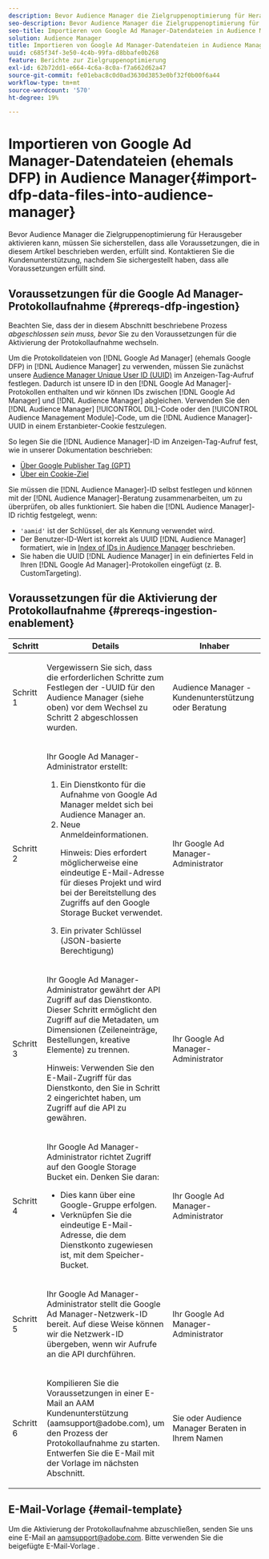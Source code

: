 ```yaml
---
description: Bevor Audience Manager die Zielgruppenoptimierung für Herausgeber aktivieren kann, müssen Sie sicherstellen, dass alle Voraussetzungen, die in diesem Artikel beschrieben werden, erfüllt sind. Kontaktieren Sie die Kundenunterstützung, nachdem Sie sichergestellt haben, dass alle Voraussetzungen erfüllt sind.
seo-description: Bevor Audience Manager die Zielgruppenoptimierung für Herausgeber aktivieren kann, müssen Sie sicherstellen, dass alle Voraussetzungen, die in diesem Artikel beschrieben werden, erfüllt sind. Kontaktieren Sie die Kundenunterstützung, nachdem Sie sichergestellt haben, dass alle Voraussetzungen erfüllt sind.
seo-title: Importieren von Google Ad Manager-Datendateien in Audience Manager
solution: Audience Manager
title: Importieren von Google Ad Manager-Datendateien in Audience Manager
uuid: c685f34f-3e50-4c4b-99fa-d8bbafe0b268
feature: Berichte zur Zielgruppenoptimierung
exl-id: 62b72dd1-e664-4c6a-8c0a-f7a662d62a47
source-git-commit: fe01ebac8c0d0ad3630d3853e0bf32f0b00f6a44
workflow-type: tm+mt
source-wordcount: '570'
ht-degree: 19%

---
```


# Importieren von Google Ad Manager-Datendateien (ehemals DFP) in Audience Manager{#import-dfp-data-files-into-audience-manager}

Bevor Audience Manager die Zielgruppenoptimierung für Herausgeber aktivieren kann, müssen Sie sicherstellen, dass alle Voraussetzungen, die in diesem Artikel beschrieben werden, erfüllt sind. Kontaktieren Sie die Kundenunterstützung, nachdem Sie sichergestellt haben, dass alle Voraussetzungen erfüllt sind.

## Voraussetzungen für die Google Ad Manager-Protokollaufnahme {#prereqs-dfp-ingestion}

Beachten Sie, dass der in diesem Abschnitt beschriebene Prozess *abgeschlossen sein muss, bevor* Sie zu den Voraussetzungen für die Aktivierung der Protokollaufnahme wechseln.

Um die Protokolldateien von [!DNL Google Ad Manager] (ehemals Google DFP) in [!DNL Audience Manager] zu verwenden, müssen Sie zunächst unsere [Audience Manager Unique User ID (UUID)](../../../reference/ids-in-aam.md) im Anzeigen-Tag-Aufruf festlegen. Dadurch ist unsere ID in den [!DNL Google Ad Manager]-Protokollen enthalten und wir können IDs zwischen [!DNL Google Ad Manager] und [!DNL Audience Manager] abgleichen. Verwenden Sie den [!DNL Audience Manager] [!UICONTROL DIL]-Code oder den [!UICONTROL Audience Management Module]-Code, um die [!DNL Audience Manager]-UUID in einem Erstanbieter-Cookie festzulegen.

So legen Sie die [!DNL Audience Manager]-ID im Anzeigen-Tag-Aufruf fest, wie in unserer Dokumentation beschrieben:

* [Über Google Publisher Tag (GPT)](../../../integration/gpt-aam-destination/gpt-aam-modify-api.md)
* [Über ein Cookie-Ziel](../../../integration/gpt-aam-destination/gpt-aam-create-destination.md)

Sie müssen die [!DNL Audience Manager]-ID selbst festlegen und können mit der [!DNL Audience Manager]-Beratung zusammenarbeiten, um zu überprüfen, ob alles funktioniert. Sie haben die [!DNL Audience Manager]-ID richtig festgelegt, wenn:

* `'aamid'` ist der Schlüssel, der als Kennung verwendet wird.
* Der Benutzer-ID-Wert ist korrekt als UUID [!DNL Audience Manager] formatiert, wie in [Index of IDs in Audience Manager](../../../reference/ids-in-aam.md) beschrieben.
* Sie haben die UUID [!DNL Audience Manager] in ein definiertes Feld in Ihren [!DNL Google Ad Manager]-Protokollen eingefügt (z. B. CustomTargeting).

## Voraussetzungen für die Aktivierung der Protokollaufnahme {#prereqs-ingestion-enablement}

<table id="table_C980A9F9B0FB4157B4908A64768B1571"> 
 <thead> 
  <tr> 
   <th colname="col1" class="entry"> Schritt </th> 
   <th colname="col2" class="entry"> Details </th> 
   <th colname="col3" class="entry"> Inhaber </th> 
  </tr> 
 </thead>
 <tbody> 
  <tr> 
   <td colname="col1"> <p>Schritt 1 </p> </td> 
   <td colname="col2"> <p>Vergewissern Sie sich, dass die erforderlichen Schritte zum Festlegen der <span class="keyword">-UUID für den Audience Manager</span> (siehe oben) vor dem Wechsel zu Schritt 2 abgeschlossen wurden. </p> </td> 
   <td colname="col3"> <p><span class="keyword"> Audience </span> Manager - Kundenunterstützung oder Beratung </p> </td> 
  </tr> 
  <tr> 
   <td colname="col1"> <p>Schritt 2 </p> </td> 
   <td colname="col2"> <p>Ihr Google Ad Manager-Administrator erstellt: </p> <p> 
     <ol id="ol_FCFA9B11CFF948A488DF9CB298FC04C4"> 
      <li id="li_BC946EDCC3324578AEB64EDDA55B5ACA">Ein Dienstkonto für die Aufnahme von Google Ad Manager meldet sich bei <span class="keyword"> Audience Manager</span> an. </li> 
      <li id="li_6B2FC7D73A3246419E55C004E17ACA25">Neue Anmeldeinformationen. <p>Hinweis:  Dies erfordert möglicherweise eine eindeutige E-Mail-Adresse für dieses Projekt und wird bei der Bereitstellung des Zugriffs auf den Google Storage Bucket verwendet. </p> </li> 
      <li id="li_95444B9FD1B34659A9634814B262A681">Ein privater Schlüssel (JSON-basierte Berechtigung) </li> 
     </ol> </p> </td> 
   <td colname="col3"> <p>Ihr Google Ad Manager-Administrator </p> </td> 
  </tr> 
  <tr> 
   <td colname="col1"> <p>Schritt 3 </p> </td> 
   <td colname="col2"> <p>Ihr Google Ad Manager-Administrator gewährt der API Zugriff auf das Dienstkonto. Dieser Schritt ermöglicht den Zugriff auf die Metadaten, um Dimensionen (Zeileneinträge, Bestellungen, kreative Elemente) zu trennen. <p>Hinweis:  Verwenden Sie den E-Mail-Zugriff für das Dienstkonto, den Sie in Schritt 2 eingerichtet haben, um Zugriff auf die API zu gewähren. </p> </p> </td> 
   <td colname="col3"> <p>Ihr Google Ad Manager-Administrator </p> </td> 
  </tr> 
  <tr> 
   <td colname="col1"> <p>Schritt 4 </p> </td> 
   <td colname="col2"> <p>Ihr Google Ad Manager-Administrator richtet Zugriff auf den Google Storage Bucket ein. Denken Sie daran: </p> <p> 
     <ul id="ul_3E8DCC73454243D998BD9024D0966A4E"> 
      <li id="li_3691DBD28006412288458175F75873C6">Dies kann über eine Google-Gruppe erfolgen. </li> 
      <li id="li_4774806B263245CEAAAB89BD2AA7F23F">Verknüpfen Sie die eindeutige E-Mail-Adresse, die dem Dienstkonto zugewiesen ist, mit dem Speicher-Bucket. </li> 
     </ul> </p> </td> 
   <td colname="col3"> <p>Ihr Google Ad Manager-Administrator </p> </td> 
  </tr> 
  <tr> 
   <td colname="col1"> <p>Schritt 5 </p> </td> 
   <td colname="col2"> <p>Ihr Google Ad Manager-Administrator stellt die Google Ad Manager-Netzwerk-ID bereit. Auf diese Weise können wir die Netzwerk-ID übergeben, wenn wir Aufrufe an die API durchführen. </p> </td> 
   <td colname="col3"> <p>Ihr Google Ad Manager-Administrator </p> </td> 
  </tr> 
  <tr> 
   <td colname="col1"> <p>Schritt 6 </p> </td> 
   <td colname="col2"> <p>Kompilieren Sie die Voraussetzungen in einer E-Mail an AAM Kundenunterstützung (aamsupport@adobe.com), um den Prozess der Protokollaufnahme zu starten. Entwerfen Sie die E-Mail mit der Vorlage im nächsten Abschnitt. </p> </td> 
   <td colname="col3"> <p>Sie oder <span class="keyword"> Audience Manager</span> Beraten in Ihrem Namen </p> </td> 
  </tr> 
 </tbody> 
</table>

## E-Mail-Vorlage {#email-template}

Um die Aktivierung der Protokollaufnahme abzuschließen, senden Sie uns eine E-Mail an aamsupport@adobe.com. Bitte verwenden Sie die beigefügte E-Mail-Vorlage [](assets/enable_dfp_ingestion.txt).
